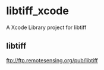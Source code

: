 # libtiff_xcode
A Xcode Library project for libtiff

## libtiff
ftp://ftp.remotesensing.org/pub/libtiff

